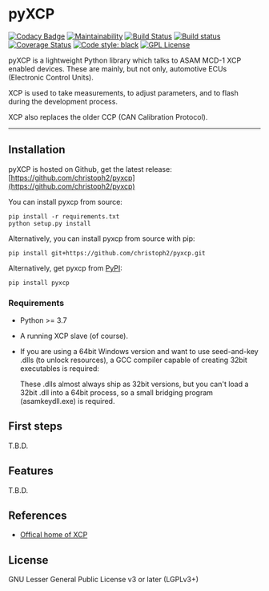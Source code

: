 # pyXCP

[![Codacy Badge](https://api.codacy.com/project/badge/Grade/85f774708b2542d98d02df55c743d24a)](https://app.codacy.com/app/christoph2/pyxcp?utm_source=github.com&utm_medium=referral&utm_content=christoph2/pyxcp&utm_campaign=Badge_Grade_Settings)
[![Maintainability](https://api.codeclimate.com/v1/badges/4c639f3695f2725e392a/maintainability)](https://codeclimate.com/github/christoph2/pyxcp/maintainability)
[![Build Status](https://github.com/christoph2/pyxcp/workflows/Python%20application/badge.svg)](https://github.com/christoph2/pyxcp/actions)
[![Build status](https://ci.appveyor.com/api/projects/status/r00l4i4co095e9ht?svg=true)](https://ci.appveyor.com/project/christoph2/pyxcp)
[![Coverage Status](https://coveralls.io/repos/github/christoph2/pyxcp/badge.svg?branch=master)](https://coveralls.io/github/christoph2/pyxcp?branch=master)
[![Code style: black](https://img.shields.io/badge/code%20style-black-000000.svg)](https://github.com/psf/black)
[![GPL License](http://img.shields.io/badge/license-GPL-blue.svg)](http://opensource.org/licenses/GPL-2.0)

pyXCP is a lightweight Python library which talks to ASAM MCD-1 XCP enabled devices.
These are mainly, but not only, automotive ECUs (Electronic Control Units).

XCP is used to take measurements, to adjust parameters, and to flash during the development process.

XCP also replaces the older CCP (CAN Calibration Protocol).

---

## Installation

pyXCP is hosted on Github, get the latest release: [https://github.com/christoph2/pyxcp](https://github.com/christoph2/pyxcp)

You can install pyxcp from source:

```
pip install -r requirements.txt
python setup.py install
```

Alternatively, you can install pyxcp from source with pip:

```
pip install git+https://github.com/christoph2/pyxcp.git
```

Alternatively, get pyxcp from [PyPI](https://pypi.org/project/pyxcp/):

```
pip install pyxcp
```

### Requirements

- Python >= 3.7
- A running XCP slave (of course).
- If you are using a 64bit Windows version and want to use seed-and-key .dlls (to unlock resources), a GCC compiler capable of creating 32bit
  executables is required:

  These .dlls almost always ship as 32bit versions, but you can't load a 32bit .dll into a 64bit process, so a small bridging program (asamkeydll.exe) is
  required.

## First steps

T.B.D.

## Features

T.B.D.

## References

- [Offical home of XCP](https://www.asam.net/standards/detail/mcd-1-xcp/)

## License

GNU Lesser General Public License v3 or later (LGPLv3+)
